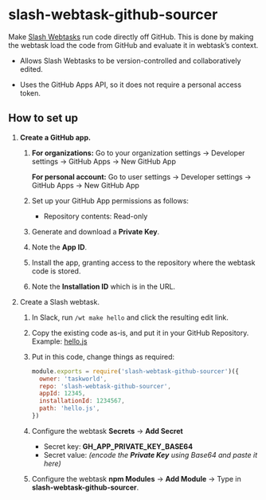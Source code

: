 # slash-webtask-github-sourcer

Make [Slash Webtasks](https://webtask.io/slack) run code directly off GitHub.
This is done by making the webtask load the code from GitHub and evaluate it in webtask’s context.

- Allows Slash Webtasks to be version-controlled and collaboratively edited.

- Uses the GitHub Apps API, so it does not require a personal access token.

## How to set up

1. **Create a GitHub app.**

   1. **For organizations:** Go to your organization settings &rarr; Developer settings &rarr; GitHub Apps &rarr; New GitHub App

      **For personal account:** Go to user settings &rarr; Developer settings &rarr; GitHub Apps &rarr; New GitHub App

   2. Set up your GitHub App permissions as follows:

      - Repository contents: Read-only

   3. Generate and download a **Private Key**.

   4. Note the **App ID**.

   5. Install the app, granting access to the repository where the webtask code is stored.

   6. Note the **Installation ID** which is in the URL.

2. Create a Slash webtask.

   1. In Slack, run `/wt make hello` and click the resulting edit link.

   2. Copy the existing code as-is, and put it in your GitHub Repository. Example: [hello.js](hello.js)

   3. Put in this code, change things as required:

      ```js
      module.exports = require('slash-webtask-github-sourcer')({
        owner: 'taskworld',
        repo: 'slash-webtask-github-sourcer',
        appId: 12345,
        installationId: 1234567,
        path: 'hello.js',
      })
      ```

   4. Configure the webtask **Secrets** &rarr; **Add Secret**

      - Secret key: **GH_APP_PRIVATE_KEY_BASE64**
      - Secret value: _(encode the **Private Key** using Base64 and paste it here)_

   5. Configure the webtask **npm Modules** &rarr; **Add Module** &rarr; Type in **slash-webtask-github-sourcer**.
